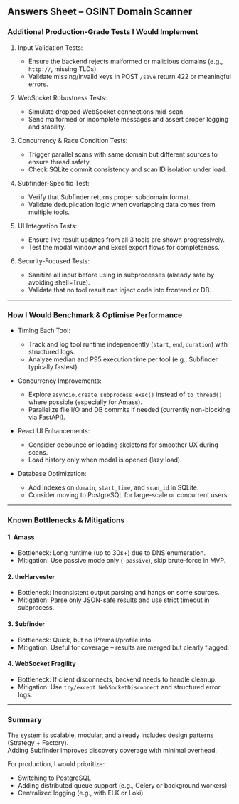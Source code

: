 ## Answers Sheet – OSINT Domain Scanner

### Additional Production-Grade Tests I Would Implement

1. Input Validation Tests:
   - Ensure the backend rejects malformed or malicious domains (e.g., `http://`, missing TLDs).
   - Validate missing/invalid keys in POST `/save` return 422 or meaningful errors.

2. WebSocket Robustness Tests:
   - Simulate dropped WebSocket connections mid-scan.
   - Send malformed or incomplete messages and assert proper logging and stability.

3. Concurrency & Race Condition Tests:
   - Trigger parallel scans with same domain but different sources to ensure thread safety.
   - Check SQLite commit consistency and scan ID isolation under load.

4. Subfinder-Specific Test:
   - Verify that Subfinder returns proper subdomain format.
   - Validate deduplication logic when overlapping data comes from multiple tools.

5. UI Integration Tests:
   - Ensure live result updates from all 3 tools are shown progressively.
   - Test the modal window and Excel export flows for completeness.

6. Security-Focused Tests:
   - Sanitize all input before using in subprocesses (already safe by avoiding shell=True).
   - Validate that no tool result can inject code into frontend or DB.

---

### How I Would Benchmark & Optimise Performance

- Timing Each Tool:
  - Track and log tool runtime independently (`start`, `end`, `duration`) with structured logs.
  - Analyze median and P95 execution time per tool (e.g., Subfinder typically fastest).

- Concurrency Improvements:
  - Explore `asyncio.create_subprocess_exec()` instead of `to_thread()` where possible (especially for Amass).
  - Parallelize file I/O and DB commits if needed (currently non-blocking via FastAPI).

- React UI Enhancements:
  - Consider debounce or loading skeletons for smoother UX during scans.
  - Load history only when modal is opened (lazy load).

- Database Optimization:
  - Add indexes on `domain`, `start_time`, and `scan_id` in SQLite.
  - Consider moving to PostgreSQL for large-scale or concurrent users.

---

### Known Bottlenecks & Mitigations

#### 1. Amass
   - Bottleneck: Long runtime (up to 30s+) due to DNS enumeration.
   - Mitigation: Use passive mode only (`-passive`), skip brute-force in MVP.

#### 2. theHarvester
   - Bottleneck: Inconsistent output parsing and hangs on some sources.
   - Mitigation: Parse only JSON-safe results and use strict timeout in subprocess.

#### 3. Subfinder
   - Bottleneck: Quick, but no IP/email/profile info.
   - Mitigation: Useful for coverage – results are merged but clearly flagged.

#### 4. WebSocket Fragility
   - Bottleneck: If client disconnects, backend needs to handle cleanup.
   - Mitigation: Use `try/except WebSocketDisconnect` and structured error logs.

---

### Summary

The system is scalable, modular, and already includes design patterns (Strategy + Factory).  
Adding Subfinder improves discovery coverage with minimal overhead.

For production, I would prioritize:
- Switching to PostgreSQL
- Adding distributed queue support (e.g., Celery or background workers)
- Centralized logging (e.g., with ELK or Loki)


